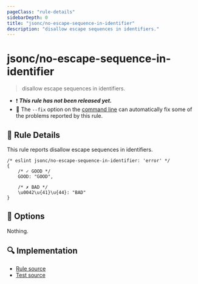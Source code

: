 ```yaml
---
pageClass: "rule-details"
sidebarDepth: 0
title: "jsonc/no-escape-sequence-in-identifier"
description: "disallow escape sequences in identifiers."
---
```

# jsonc/no-escape-sequence-in-identifier

> disallow escape sequences in identifiers.

- :exclamation: <badge text="This rule has not been released yet." vertical="middle" type="error"> ***This rule has not been released yet.*** </badge>
- :wrench: The `--fix` option on the [command line](https://eslint.org/docs/user-guide/command-line-interface#fixing-problems) can automatically fix some of the problems reported by this rule.

## :book: Rule Details

This rule reports disallow escape sequences in identifiers.

<eslint-code-block fix>

<!-- eslint-skip -->

```json5
/* eslint jsonc/no-escape-sequence-in-identifier: 'error' */
{
    /* ✓ GOOD */
    GOOD: "GOOD",

    /* ✗ BAD */
    \u0042\u{41}\u{44}: "BAD"
}
```

</eslint-code-block>

## :wrench: Options

Nothing.

## :mag: Implementation

- [Rule source](https://github.com/ota-meshi/eslint-plugin-jsonc/blob/master/lib/rules/no-escape-sequence-in-identifier.ts)
- [Test source](https://github.com/ota-meshi/eslint-plugin-jsonc/blob/master/tests/lib/rules/no-escape-sequence-in-identifier.ts)
